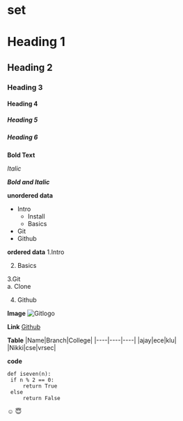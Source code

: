 # set
# Heading 1
## Heading 2
### Heading 3
#### Heading 4
##### Heading 5
##### Heading 6
**Bold Text**

*Italic*

***Bold and Italic***

**unordered data**
- Intro
  * Install
  * Basics
 - Git
 - Github
 
 **ordered data**
1.Intro
   
2. Basics

3.Git   
 a. Clone  
 
 4. Github
 
 **Image**
 ![Gitlogo](https://camo.githubusercontent.com/6e33613ed58d49562b4500a23f3c77cffcb40bc0cd4670c0e5f29d656c3866a9/68747470733a2f2f6769742d73636d2e636f6d2f696d616765732f6c6f676f732f646f776e6c6f6164732f4769742d49636f6e2d426c61636b2e706e67)
 
  **Link**
 [Github](https://github.com/)
 
 **Table**
 |Name|Branch|College|
  |----|----|----|
  |ajay|ece|klu|
  |Nikki|cse|vrsec|
  
  **code**
```
def iseven(n):
 if n % 2 == 0:
     return True
 else
     return False
```
:relaxed:
:innocent:
